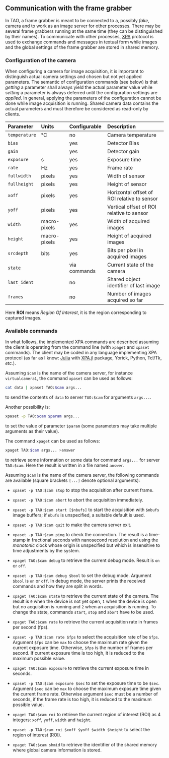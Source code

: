 ## Communication with the frame grabber

In TAO, a frame grabber is meant to be connected to a, possibly *fake*, camera
and to work as an image server for other processes.  There may be several frame
grabbers running at the same time (they can be distinguished by their names).
To communicate with other processes, [XPA](https://github.com/ericmandel/xpa)
protocol is used to exchange commands and messages in textual form while images
and the global settings of the frame grabber are stored in shared memory.


### Configuration of the camera

When configuring a camera for image acquisition, it is important to distinguish
actual camera settings and chosen but not yet applied parameters.  The semantic
of configuration commands (see below) is that *getting* a parameter shall
always yield the actual parameter value while *setting* a parameter is always
deferred until the configuration settings are *applied*.  In general, applying
the parameters of the configuration cannot be done while image acquisition is
running.  Shared camera data contains the actual parameters and must therefore
be considered as read-only by clients.

| Parameter     | Units        | Configurable | Description                                 |
|:------------- |:------------ |:------------ |:------------------------------------------- |
| `temperature` | °C           | no           | Camera temperature                          |
| `bias`        |              | yes          | Detector Bias                               |
| `gain`        |              | yes          | Detector gain                               |
| `exposure`    | s            | yes          | Exposure time                               |
| `rate`        | Hz           | yes          | Frame rate                                  |
| `fullwidth`   | pixels       | yes          | Width of sensor                             |
| `fullheight`  | pixels       | yes          | Height of sensor                            |
| `xoff`        | pixels       | yes          | Horizontal offset of ROI relative to sensor |
| `yoff`        | pixels       | yes          | Vertical offset of ROI relative to sensor   |
| `width`       | macro-pixels | yes          | Width of acquired images                    |
| `height`      | macro-pixels | yes          | Height of acquired images                   |
| `srcdepth`    | bits         | yes          | Bits per pixel in acquired images           |
| `state`       |              | via commands | Current state of the camera                 |
| `last_ident`  |              | no           | Shared object identifier of last image      |
| `frames`      |              | no           | Number of images acquired so far            |


Here **ROI** means *Region Of Interest*, it is the region corresponding to captured images.


### Available commands

In what follows, the implemented XPA commands are described assuming the client
is operating from the command line (with `xpaget` and `xpaset` commands).  The
client may be coded in any language implementing XPA protocol (as far as I
know: [Julia](http://julialang.org/) with
[XPA.jl](https://github.com/emmt/XPA.jl) package, Yorick, Python, Tcl/Tk,
*etc.*).

Assuming `$cam` is the name of the camera server, for instance
`virtualcamera1`, the command `xpaset` can be used as follows:

```sh
cat data | xpaset TAO:$cam args...
```

to send the contents of `data` to server `TAO:$cam` for arguments
`args...`.

Another possibility is:

```sh
xpaset -p TAO:$cam $param args...
```

to set the value of parameter `$param` (some parameters may take multiple
arguments as their value).

The command `xpaget` can be used as follows:

```sh
xpaget TAO:$cam args... >answer
```

to retrieve some information or some data for command `args...` for server
`TAO:$cam`.  Here the result is written in a file named `answer`.

Assuming `$cam` is the name of the camera server, the following commands
are available (square brackets `[...]` denote optional arguments):

* `xpaset -p TAO:$cam stop` to stop the acquisition after current frame.

* `xpaset -p TAO:$cam abort` to abort the acquisition immediately.

* `xpaset -p TAO:$cam start [$nbufs]` to start the acquisition with `$nbufs`
  image buffers; if `nbufs` is unspecified, a suitable default is used.

* `xpaset -p TAO:$cam quit` to make the camera server exit.

* `xpaset -p TAO:$cam ping` to check the connection.  The result is a
  time-stamp in fractional seconds with nanosecond resolution and using the
  *monotonic* clock whose origin is unspecified but which is insensitive to
  time adjustments by the system.

* `xpaget TAO:$cam debug` to retrieve the current debug mode.  Result is `on`
  or `off`.

* `xpaset -p TAO:$cam debug $bool` to set the debug mode.  Argument `$bool` is
  `on` or `off`.  In debug mode, the server prints the received commands and
  how they are split in words.

* `xpaget TAO:$cam state` to retrieve the current state of the camera.  The
  result is `0` when the device is not yet open, `1` when the device is open
  but no acquisition is running and `2` when an acquisition is running.  To
  change the state, commands `start`, `stop` and `abort` have to be used.

* `xpaget TAO:$cam rate` to retrieve the current acquisition rate
  in frames per second (fps).

* `xpaset -p TAO:$cam rate $fps` to select the acquisition rate of be `$fps`.
  Argument `$fps` can be `max` to choose the maximum rate given the current
  exposure time.  Otherwise, `$fps` is the number of frames per second.
  If current exposure time is too high, it is reduced to the maximum possible
  value.

* `xpaget TAO:$cam exposure` to retrieve the current exposure time in seconds.

* `xpaset -p TAO:$cam exposure $sec` to set the exposure time to be `$sec`.
  Argument `$sec` can be `max` to choose the maximum exposure time given the
  current frame rate.  Otherwise argument `$sec` must be a number of seconds,
  if the frame rate is too high, it is reduced to the maximum possible value.

* `xpaget TAO:$cam roi` to retrieve the current region of interest (ROI) as 4
  integers: `xoff`, `yoff`, `width` and `height`.

* `xpaset -p TAO:$cam roi $xoff $yoff $width $height` to select the region of
  interest (ROI).

* `xpaget TAO:$cam shmid` to retrieve the identifier of the shared memory where
  global camera information is stored.
